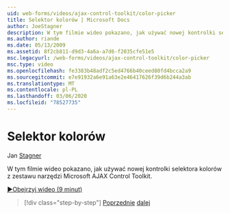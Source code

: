 ```yaml
---
uid: web-forms/videos/ajax-control-toolkit/color-picker
title: Selektor kolorów | Microsoft Docs
author: JoeStagner
description: W tym filmie wideo pokazano, jak używać nowej kontrolki selektora kolorów z zestawu narzędzi Microsoft AJAX Control Toolkit.
ms.author: riande
ms.date: 05/13/2009
ms.assetid: 8f2cb811-d9d3-4a6a-a7d6-f2035cfe51e5
msc.legacyurl: /web-forms/videos/ajax-control-toolkit/color-picker
msc.type: video
ms.openlocfilehash: fe3383b48adf2c5ed4766b40ceed80fd4bcca2a9
ms.sourcegitcommit: e7e91932a6e91a63e2e46417626f39d6b244a3ab
ms.translationtype: MT
ms.contentlocale: pl-PL
ms.lasthandoff: 03/06/2020
ms.locfileid: "78527735"
---
```

# <a name="color-picker"></a>Selektor kolorów

Jan [Stagner](https://github.com/JoeStagner)

W tym filmie wideo pokazano, jak używać nowej kontrolki selektora kolorów z zestawu narzędzi Microsoft AJAX Control Toolkit.

[&#9654;Obejrzyj wideo (9 minut)](https://channel9.msdn.com/Blogs/ASP-NET-Site-Videos/color-picker)

> [!div class="step-by-step"]
> [Poprzednie](control-extenders.md)
> [dalej](combo-box.md)
